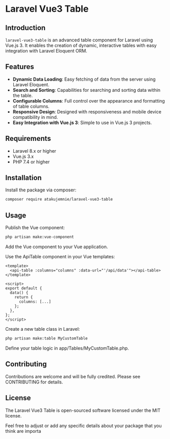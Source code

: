 # Laravel Vue3 Table

## Introduction
`laravel-vue3-table` is an advanced table component for Laravel using Vue.js 3. It enables the creation of dynamic, interactive tables with easy integration with Laravel Eloquent ORM.

## Features
- **Dynamic Data Loading**: Easy fetching of data from the server using Laravel Eloquent.
- **Search and Sorting**: Capabilities for searching and sorting data within the table.
- **Configurable Columns**: Full control over the appearance and formatting of table columns.
- **Responsive Design**: Designed with responsiveness and mobile device compatibility in mind.
- **Easy Integration with Vue.js 3**: Simple to use in Vue.js 3 projects.

## Requirements
- Laravel 8.x or higher
- Vue.js 3.x
- PHP 7.4 or higher

## Installation
Install the package via composer:

```bash
composer require atakujemnie/laravel-vue3-table
```
## Usage
Publish the Vue component:
```bash
php artisan make:vue-component
```
Add the Vue component to your Vue application.

Use the ApiTable component in your Vue templates:

```vue
<template>
  <api-table :columns="columns" :data-url="'/api/data'"></api-table>
</template>

<script>
export default {
  data() {
    return {
      columns: [...]
    };
  },
};
</script>
```
Create a new table class in Laravel:
```bash
php artisan make:table MyCustomTable
```
Define your table logic in app/Tables/MyCustomTable.php.

## Contributing
Contributions are welcome and will be fully credited. Please see CONTRIBUTING for details.

## License
The Laravel Vue3 Table is open-sourced software licensed under the MIT license.


Feel free to adjust or add any specific details about your package that you think are importa
